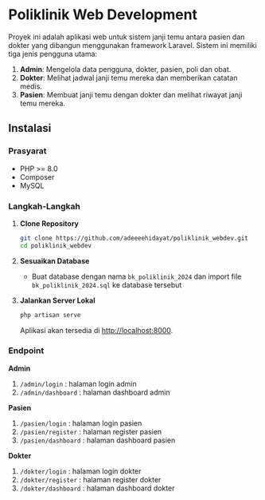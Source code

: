 # Poliklinik Web Development

Proyek ini adalah aplikasi web untuk sistem janji temu antara pasien dan dokter yang dibangun menggunakan framework Laravel. Sistem ini memiliki tiga jenis pengguna utama:

1. **Admin**: Mengelola data pengguna, dokter, pasien, poli dan obat.
2. **Dokter**: Melihat jadwal janji temu mereka dan memberikan catatan medis.
3. **Pasien**: Membuat janji temu dengan dokter dan melihat riwayat janji temu mereka.

## Instalasi

### Prasyarat
- PHP >= 8.0
- Composer
- MySQL

### Langkah-Langkah

1. **Clone Repository**
   ```bash
   git clone https://github.com/adeeeehidayat/poliklinik_webdev.git
   cd poliklinik_webdev
   ```

2. **Sesuaikan Database**
    - Buat database dengan nama `bk_poliklinik_2024` dan import file `bk_poliklinik_2024.sql` ke database tersebut

2. **Jalankan Server Lokal**
   ```bash
   php artisan serve
   ```
   Aplikasi akan tersedia di [http://localhost:8000](http://localhost:8000).

### Endpoint
**Admin**
1. ```/admin/login``` : halaman login admin
2. ```/admin/dashboard``` : halaman dashboard admin

**Pasien**
1. ```/pasien/login``` : halaman login pasien
2. ```/pasien/register``` : halaman register pasien
3. ```/pasien/dashboard``` : halaman dashboard pasien

**Dokter**
1. ```/dokter/login``` : halaman login dokter
2. ```/dokter/register``` : halaman register dokter
3. ```/dokter/dashboard``` : halaman dashboard dokter